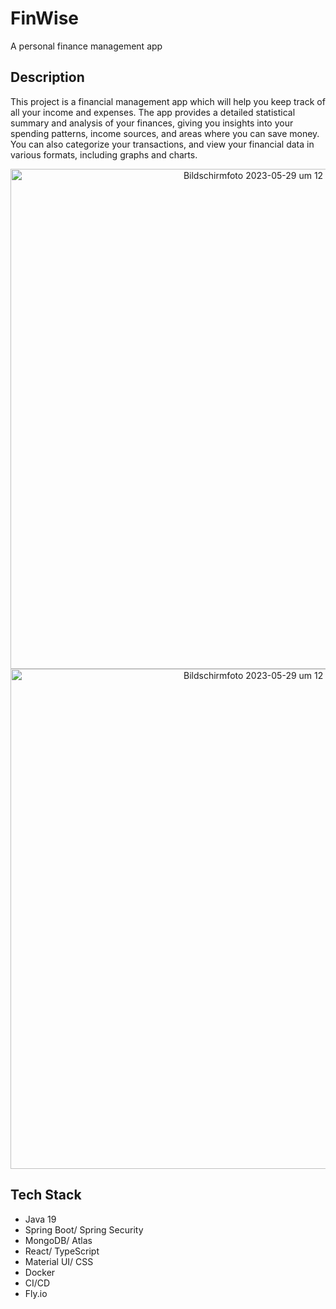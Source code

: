 # FinWise
A personal finance management app 

## Description
This project is a financial management app which will help you keep track of all your income and expenses. 
The app provides a detailed statistical summary and analysis of your finances, giving you insights into your spending patterns, income sources, and areas where you can save money. 
You can also categorize your transactions, and view your financial data in various formats, including graphs and charts.
  
<p align="center">
<img width="800" alt="Bildschirmfoto 2023-05-29 um 12 17 08" src="https://github.com/ThanhXuanDuong/financial-management-FinWise/assets/49959704/0e1f323c-b3f1-4c4c-b1a4-99d4e3e086d1">
<br/>
<img width="800" alt="Bildschirmfoto 2023-05-29 um 12 17 28" src="https://github.com/ThanhXuanDuong/financial-management-FinWise/assets/49959704/6765572f-80e9-4f6a-8f49-f462b3474d0b">
</p>

## Tech Stack
- Java 19
- Spring Boot/ Spring Security
- MongoDB/ Atlas
- React/ TypeScript
- Material UI/ CSS
- Docker
- CI/CD
- Fly.io
